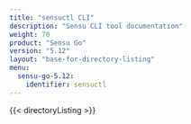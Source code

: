 ```yaml
---
title: "sensuctl CLI"
description: "Sensu CLI tool documentation"
weight: 70
product: "Sensu Go"
version: "5.12"
layout: "base-for-directory-listing"
menu:
  sensu-go-5.12:
    identifier: sensuctl
---
```


{{< directoryListing >}}
